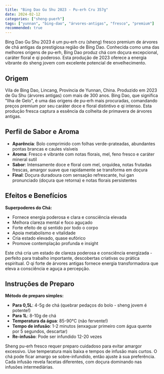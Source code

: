 ```yaml
---
title: "Bing Dao Gu Shu 2023 - Pu-erh Cru 357g"
date: 2024-02-12
categories: ["sheng-puerh"]
tags: ["yunnan", "bing-dao", "árvores-antigas", "fresco", "premium"]
recommended: true
---
```


Bing Dao Gu Shu 2023 é um pu-erh cru (sheng) fresco premium de árvores de chá antigas da prestigiosa região de Bing Dao. Conhecida como uma das melhores origens de pu-erh, Bing Dao produz chá com doçura excepcional, caráter floral e qi poderoso. Esta produção de 2023 oferece a energia vibrante do sheng jovem com excelente potencial de envelhecimento.

## Origem

Vila de Bing Dao, Lincang, Província de Yunnan, China. Produzido em 2023 de Gu Shu (árvores antigas) com mais de 300 anos. Bing Dao, que significa "Ilha de Gelo", é uma das origens de pu-erh mais procuradas, comandando preços premium por seu caráter doce e floral distintivo e qi intenso. Esta produção fresca captura a essência da colheita de primavera de árvores antigas.

## Perfil de Sabor e Aroma

- **Aparência**: Bolo comprimido com folhas verde-prateadas, abundantes pontas brancas e caules visíveis
- **Aroma**: Fresco e vibrante com notas florais, mel, feno fresco e caráter mineral sutil
- **Sabor**: Intensamente doce e floral com mel, orquídea, notas frutadas frescas, amargor suave que rapidamente se transforma em doçura
- **Final**: Doçura duradoura com sensação refrescante, hui gan pronunciado (doçura que retorna) e notas florais persistentes

## Efeitos e Benefícios

**Superpoderes do Chá:**
- Fornece energia poderosa e clara e consciência elevada
- Melhora clareza mental e foco aguçado
- Forte efeito de qi sentido por todo o corpo
- Apoia metabolismo e vitalidade
- Cria estado elevado, quase eufórico
- Promove contemplação profunda e insight

Este chá cria um estado de clareza poderosa e consciência energizada - perfeito para trabalho importante, descobertas criativas ou prática espiritual. O qi forte de árvores antigas fornece energia transformadora que eleva a consciência e aguça a percepção.

## Instruções de Preparo

**Método de preparo simples:**
- **Para 0,5L**: 4-5g de chá (quebrar pedaços do bolo - sheng jovem é potente!)
- **Para 1L**: 8-10g de chá
- **Temperatura da água**: 85-90°C (não fervente!)
- **Tempo de infusão**: 1-2 minutos (enxaguar primeiro com água quente por 5 segundos, descartar)
- **Re-infusão**: Pode ser infundido 12-20 vezes

Sheng pu-erh fresco requer preparo cuidadoso para evitar amargor excessivo. Use temperatura mais baixa e tempos de infusão mais curtos. O chá pode ficar amargo se sobre-infundido, então ajuste à sua preferência. Cada infusão revela facetas diferentes, com doçura dominando nas infusões intermediárias.